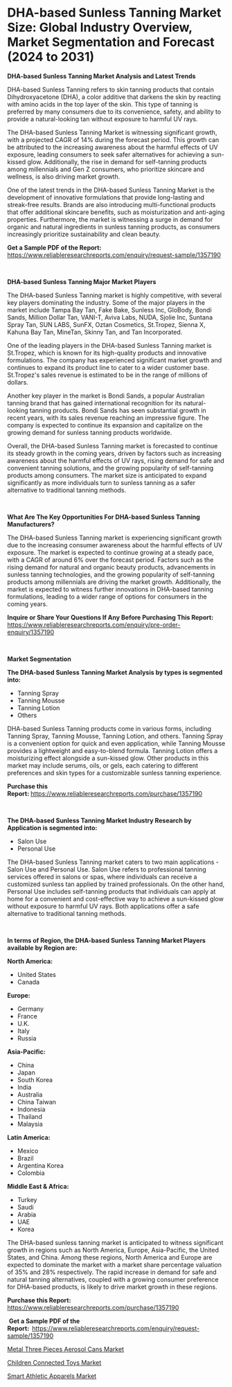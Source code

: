 <p><h1>DHA-based Sunless Tanning Market Size: Global Industry Overview, Market Segmentation and Forecast (2024 to 2031)</h1></p><p><strong>DHA-based Sunless Tanning Market Analysis and Latest Trends</strong></p>
<p><p>DHA-based Sunless Tanning refers to skin tanning products that contain Dihydroxyacetone (DHA), a color additive that darkens the skin by reacting with amino acids in the top layer of the skin. This type of tanning is preferred by many consumers due to its convenience, safety, and ability to provide a natural-looking tan without exposure to harmful UV rays.</p><p>The DHA-based Sunless Tanning Market is witnessing significant growth, with a projected CAGR of 14% during the forecast period. This growth can be attributed to the increasing awareness about the harmful effects of UV exposure, leading consumers to seek safer alternatives for achieving a sun-kissed glow. Additionally, the rise in demand for self-tanning products among millennials and Gen Z consumers, who prioritize skincare and wellness, is also driving market growth.</p><p>One of the latest trends in the DHA-based Sunless Tanning Market is the development of innovative formulations that provide long-lasting and streak-free results. Brands are also introducing multi-functional products that offer additional skincare benefits, such as moisturization and anti-aging properties. Furthermore, the market is witnessing a surge in demand for organic and natural ingredients in sunless tanning products, as consumers increasingly prioritize sustainability and clean beauty.</p></p>
<p><strong>Get a Sample PDF of the Report:&nbsp;</strong> <a href="https://www.reliableresearchreports.com/enquiry/request-sample/1357190">https://www.reliableresearchreports.com/enquiry/request-sample/1357190</a></p>
<p>&nbsp;</p>
<p><strong>DHA-based Sunless Tanning Major Market Players</strong></p>
<p><p>The DHA-based Sunless Tanning market is highly competitive, with several key players dominating the industry. Some of the major players in the market include Tampa Bay Tan, Fake Bake, Sunless Inc, GloBody, Bondi Sands, Million Dollar Tan, VANI-T, Aviva Labs, NUDA, Sjolie Inc, Suntana Spray Tan, SUN LABS, SunFX, Oztan Cosmetics, St.Tropez, Sienna X, Kahuna Bay Tan, MineTan, Skinny Tan, and Tan Incorporated.</p><p>One of the leading players in the DHA-based Sunless Tanning market is St.Tropez, which is known for its high-quality products and innovative formulations. The company has experienced significant market growth and continues to expand its product line to cater to a wider customer base. St.Tropez's sales revenue is estimated to be in the range of millions of dollars.</p><p>Another key player in the market is Bondi Sands, a popular Australian tanning brand that has gained international recognition for its natural-looking tanning products. Bondi Sands has seen substantial growth in recent years, with its sales revenue reaching an impressive figure. The company is expected to continue its expansion and capitalize on the growing demand for sunless tanning products worldwide.</p><p>Overall, the DHA-based Sunless Tanning market is forecasted to continue its steady growth in the coming years, driven by factors such as increasing awareness about the harmful effects of UV rays, rising demand for safe and convenient tanning solutions, and the growing popularity of self-tanning products among consumers. The market size is anticipated to expand significantly as more individuals turn to sunless tanning as a safer alternative to traditional tanning methods.</p></p>
<p>&nbsp;</p>
<p><strong>What Are The Key Opportunities For DHA-based Sunless Tanning Manufacturers?</strong></p>
<p><p>The DHA-based Sunless Tanning market is experiencing significant growth due to the increasing consumer awareness about the harmful effects of UV exposure. The market is expected to continue growing at a steady pace, with a CAGR of around 6% over the forecast period. Factors such as the rising demand for natural and organic beauty products, advancements in sunless tanning technologies, and the growing popularity of self-tanning products among millennials are driving the market growth. Additionally, the market is expected to witness further innovations in DHA-based tanning formulations, leading to a wider range of options for consumers in the coming years.</p></p>
<p><strong>Inquire or Share Your Questions If Any Before Purchasing This Report:</strong> <a href="https://www.reliableresearchreports.com/enquiry/pre-order-enquiry/1357190">https://www.reliableresearchreports.com/enquiry/pre-order-enquiry/1357190</a></p>
<p>&nbsp;</p>
<p><strong>Market Segmentation</strong></p>
<p><strong>The DHA-based Sunless Tanning Market Analysis by types is segmented into:</strong></p>
<p><ul><li>Tanning Spray</li><li>Tanning Mousse</li><li>Tanning Lotion</li><li>Others</li></ul></p>
<p><p>DHA-based Sunless Tanning products come in various forms, including Tanning Spray, Tanning Mousse, Tanning Lotion, and others. Tanning Spray is a convenient option for quick and even application, while Tanning Mousse provides a lightweight and easy-to-blend formula. Tanning Lotion offers a moisturizing effect alongside a sun-kissed glow. Other products in this market may include serums, oils, or gels, each catering to different preferences and skin types for a customizable sunless tanning experience.</p></p>
<p><strong>Purchase this Report:&nbsp;</strong><a href="https://www.reliableresearchreports.com/purchase/1357190">https://www.reliableresearchreports.com/purchase/1357190</a></p>
<p>&nbsp;</p>
<p><strong>The DHA-based Sunless Tanning Market Industry Research by Application is segmented into:</strong></p>
<p><ul><li>Salon Use</li><li>Personal Use</li></ul></p>
<p><p>The DHA-based Sunless Tanning market caters to two main applications - Salon Use and Personal Use. Salon Use refers to professional tanning services offered in salons or spas, where individuals can receive a customized sunless tan applied by trained professionals. On the other hand, Personal Use includes self-tanning products that individuals can apply at home for a convenient and cost-effective way to achieve a sun-kissed glow without exposure to harmful UV rays. Both applications offer a safe alternative to traditional tanning methods.</p></p>
<p>&nbsp;</p>
<p><strong>In terms of Region, the DHA-based Sunless Tanning Market Players available by Region are:</strong></p>
<p>
    <p> <strong> North America: </strong>
        <ul>
            <li>United States</li>
            <li>Canada</li>
        </ul>
        </p> 
    <p> <strong> Europe: </strong>
        <ul>
            <li>Germany</li>
            <li>France</li>
            <li>U.K.</li>
            <li>Italy</li>
            <li>Russia</li>
        </ul>
        </p> 
    <p> <strong> Asia-Pacific: </strong>
        <ul>
            <li>China</li>
            <li>Japan</li>
            <li>South Korea</li>
            <li>India</li>
            <li>Australia</li>
            <li>China Taiwan</li>
            <li>Indonesia</li>
            <li>Thailand</li>
            <li>Malaysia</li>
        </ul>
        </p> 
    <p> <strong> Latin America: </strong>
        <ul>
            <li>Mexico</li>
            <li>Brazil</li>
            <li>Argentina Korea</li>
            <li>Colombia</li>
        </ul>
        </p> 
    <p> <strong> Middle East & Africa: </strong>
        <ul>
            <li>Turkey</li>
            <li>Saudi</li>
            <li>Arabia</li>
            <li>UAE</li>
            <li>Korea</li>
        </ul>
    </p>
    </p>
<p><p>The DHA-based sunless tanning market is anticipated to witness significant growth in regions such as North America, Europe, Asia-Pacific, the United States, and China. Among these regions, North America and Europe are expected to dominate the market with a market share percentage valuation of 35% and 28% respectively. The rapid increase in demand for safe and natural tanning alternatives, coupled with a growing consumer preference for DHA-based products, is likely to drive market growth in these regions.</p></p>
<p><strong>Purchase this Report: </strong><a href="https://www.reliableresearchreports.com/purchase/1357190">https://www.reliableresearchreports.com/purchase/1357190</a></p>
<p>&nbsp;<strong>Get a Sample PDF of the Report:&nbsp;&nbsp;</strong><a href="https://www.reliableresearchreports.com/enquiry/request-sample/1357190">https://www.reliableresearchreports.com/enquiry/request-sample/1357190</a></p>
<p><strong></strong></p>
<p><p><a href="https://github.com/nicoletavirag/Market-Research-Report-List-2/blob/main/metal-three-pieces-aerosol-cans-market.md">Metal Three Pieces Aerosol Cans Market</a></p><p><a href="https://github.com/peachesmcdowel1/Market-Research-Report-List-1/blob/main/children-connected-toys-market.md">Children Connected Toys Market</a></p><p><a href="https://github.com/redneck06/Market-Research-Report-List-2/blob/main/smart-athletic-apparels-market.md">Smart Athletic Apparels Market</a></p></p>